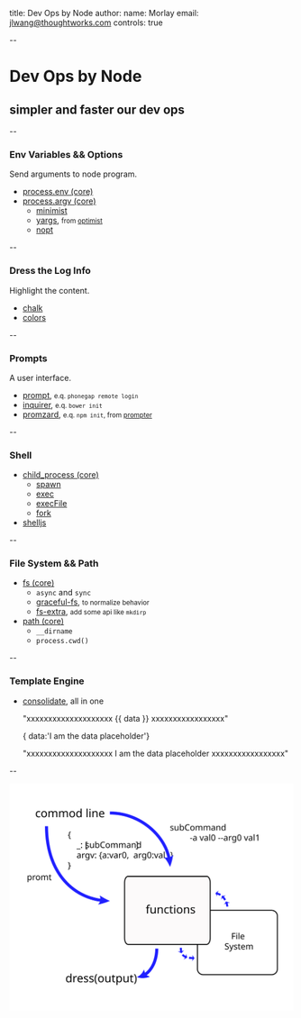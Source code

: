title: Dev Ops by Node
author:
  name: Morlay
  email: jlwang@thoughtworks.com
controls: true

--

<style> img{ display:block; margin:0 auto; } </style>

# Dev Ops by Node

## simpler and faster our dev ops

--

### Env Variables && Options

Send arguments to node program.


* [process.env (core)](http://nodejs.org/api/process.html#process_process_env)
* [process.argv (core)](http://nodejs.org/api/process.html#process_process_argv)
  - [minimist](https://www.npmjs.org/package/minimist)
  - [yargs](https://www.npmjs.org/package/yargs), <small>from [optimist](https://www.npmjs.org/package/optimist)</small>
  - [nopt](https://www.npmjs.org/package/nopt)

--

### Dress the Log Info

Highlight the content.

* [chalk](https://www.npmjs.org/package/chalk)
* [colors](https://www.npmjs.org/package/colors)

--

### Prompts

A user interface.

* [prompt](https://www.npmjs.org/package/prompt), <small>e.q. `phonegap remote login` </small>
* [inquirer](https://www.npmjs.org/package/inquirer), <small>e.q. `bower init` </small>
* [promzard](https://www.npmjs.org/package/promzard), <small>e.q. `npm init`, from [prompter](https://www.npmjs.org/package/prompter) </small>

--

### Shell

* [child_process (core)](http://nodejs.org/api/child_process.html)
  - [spawn](http://nodejs.org/api/child_process.html#child_process_child_process_spawn_command_args_options)
  - [exec](http://nodejs.org/api/child_process.html#child_process_child_process_exec_command_options_callback)
  - [execFile](http://nodejs.org/api/child_process.html#child_process_child_process_execfile_file_args_options_callback)
  - [fork](http://nodejs.org/api/child_process.html#child_process_child_process_fork_modulepath_args_options)
* [shelljs](https://www.npmjs.org/package/shelljs)

--

### File System && Path

* [fs (core)](http://nodejs.org/api/fs.html)
  - `async` and `sync`
  - [graceful-fs](https://www.npmjs.org/package/graceful-fs), <small>to normalize behavior </small>
  - [fs-extra](https://www.npmjs.org/package/fs-extra), <small>add some api like `mkdirp`</small>
* [path (core)](http://nodejs.org/api/path.html)
  - `__dirname`
  - `process.cwd()`

--

### Template Engine

* [consolidate](https://www.npmjs.org/package/consolidate), all in one


    "xxxxxxxxxxxxxxxxxxxx {{ data }} xxxxxxxxxxxxxxxxx"

    { data:'I am the data placeholder'}

    "xxxxxxxxxxxxxxxxxxxx I am the data placeholder xxxxxxxxxxxxxxxxx"


--

![dev-ops](images/dev-ops.svg)